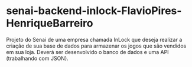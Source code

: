 # senai-backend-inlock-FlavioPires-HenriqueBarreiro
Projeto do Senai de uma empresa chamada InLock que deseja realizar a criação de sua base de dados para armazenar os jogos que são vendidos em sua loja.  Deverá ser desenvolvido o banco de dados e uma API (trabalhando com JSON).
